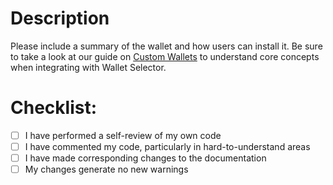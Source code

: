 # Description

Please include a summary of the wallet and how users can install it. Be sure to take a look at our guide on [Custom Wallets](https://github.com/near/wallet-selector/blob/main/packages/core/docs/guides/custom-wallets.md) to understand core concepts when integrating with Wallet Selector.

# Checklist:
<!-- CHECKLIST_TYPE: ALL -->
- [ ] I have performed a self-review of my own code
- [ ] I have commented my code, particularly in hard-to-understand areas
- [ ] I have made corresponding changes to the documentation
- [ ] My changes generate no new warnings
<!-- /CHECKLIST_TYPE -->